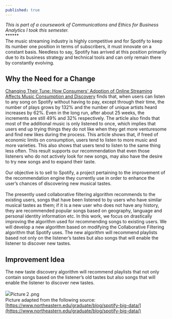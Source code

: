 ```yaml
---
published: true
---
```

_This is part of a coursework of Communications and Ethics for Business Analytics I took this semester._<br>
******<br>
The music streaming industry is highly competitive and for Spotify to keep its number one position in terms of subscribers, it must innovate on a constant basis. Needless to say, Spotify has arrived at this position primarily due to its business strategy and technical tools and can only remain there by constantly evolving.<br>
## Why the Need for a Change<br>
[Changing Their Tune: How Consumers' Adoption of Online Streaming Affects Music Consumption and Discovery](https://pubsonline.informs.org/doi/10.1287/mksc.2017.1051) finds that, when users can listen to any song on Spotify without having to pay, except through their time, the number of plays grows by 132% and the number of unique artists heard increases by 62%. Even in the long run, after about 25 weeks, the increments are still 49% and 32% respectively. The article also finds that most of the additional music is only listened to once, which implies that users end up trying things they do not like when they get more venturesome and find new likes during the process. This article shows that, if freed of economic limits on consumption, users tend to listen to more music and more varieties. This also shows that users tend to listen to the same thing less often. This result supports our recommendation that even those listeners who do not actively look for new songs, may also have the desire to try new songs and to expand their taste.<br><br>
Our objective is to sell to Spotify, a project pertaining to the improvement of the recommendation engine they currently use in order to enhance the user’s chances of discovering new musical tastes. <br><br>
The presently used collaborative filtering algorithm recommends to the existing users, songs that have been listened to by users who have similar musical tastes as them; if it is a new user who does not have any history, they are recommended popular songs based on geography, language and personal identity information etc. In this work, we focus on drastically improving the algorithm used for recommending songs to existing users. We will develop a new algorithm based on modifying the Collaborative Filtering algorithm that Spotify uses. The new algorithm will recommend playlists based not only on the listener’s tastes but also songs that will enable the listener to discover new tastes.<br>
## Improvement Idea<br>
The new taste discovery algorithm will recommend playlists that not only contain songs based on the listener’s old tastes but also songs that will enable the listener to discover new tastes.<br><br>
![Picture２.png]({{site.baseurl}}/images/Picture２.png)<br>
Picture adapted from the following source: [https://www.northeastern.edu/graduate/blog/spotify-big-data/](https://www.northeastern.edu/graduate/blog/spotify-big-data/)<br>
